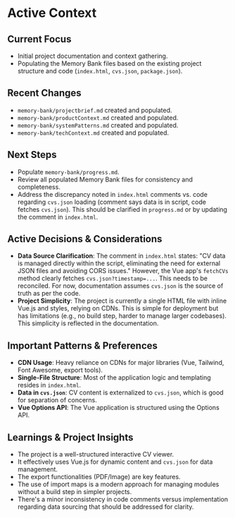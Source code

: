 # Active Context

## Current Focus

- Initial project documentation and context gathering.
- Populating the Memory Bank files based on the existing project structure and code (`index.html`, `cvs.json`, `package.json`).

## Recent Changes

- `memory-bank/projectbrief.md` created and populated.
- `memory-bank/productContext.md` created and populated.
- `memory-bank/systemPatterns.md` created and populated.
- `memory-bank/techContext.md` created and populated.

## Next Steps

- Populate `memory-bank/progress.md`.
- Review all populated Memory Bank files for consistency and completeness.
- Address the discrepancy noted in `index.html` comments vs. code regarding `cvs.json` loading (comment says data is in script, code fetches `cvs.json`). This should be clarified in `progress.md` or by updating the comment in `index.html`.

## Active Decisions & Considerations

- **Data Source Clarification**: The comment in `index.html` states: "CV data is managed directly within the script, eliminating the need for external JSON files and avoiding CORS issues." However, the Vue app's `fetchCVs` method clearly fetches `cvs.json?timestamp=...`. This needs to be reconciled. For now, documentation assumes `cvs.json` is the source of truth as per the code.
- **Project Simplicity**: The project is currently a single HTML file with inline Vue.js and styles, relying on CDNs. This is simple for deployment but has limitations (e.g., no build step, harder to manage larger codebases). This simplicity is reflected in the documentation.

## Important Patterns & Preferences

- **CDN Usage**: Heavy reliance on CDNs for major libraries (Vue, Tailwind, Font Awesome, export tools).
- **Single-File Structure**: Most of the application logic and templating resides in `index.html`.
- **Data in `cvs.json`**: CV content is externalized to `cvs.json`, which is good for separation of concerns.
- **Vue Options API**: The Vue application is structured using the Options API.

## Learnings & Project Insights

- The project is a well-structured interactive CV viewer.
- It effectively uses Vue.js for dynamic content and `cvs.json` for data management.
- The export functionalities (PDF/Image) are key features.
- The use of import maps is a modern approach for managing modules without a build step in simpler projects.
- There's a minor inconsistency in code comments versus implementation regarding data sourcing that should be addressed for clarity.

